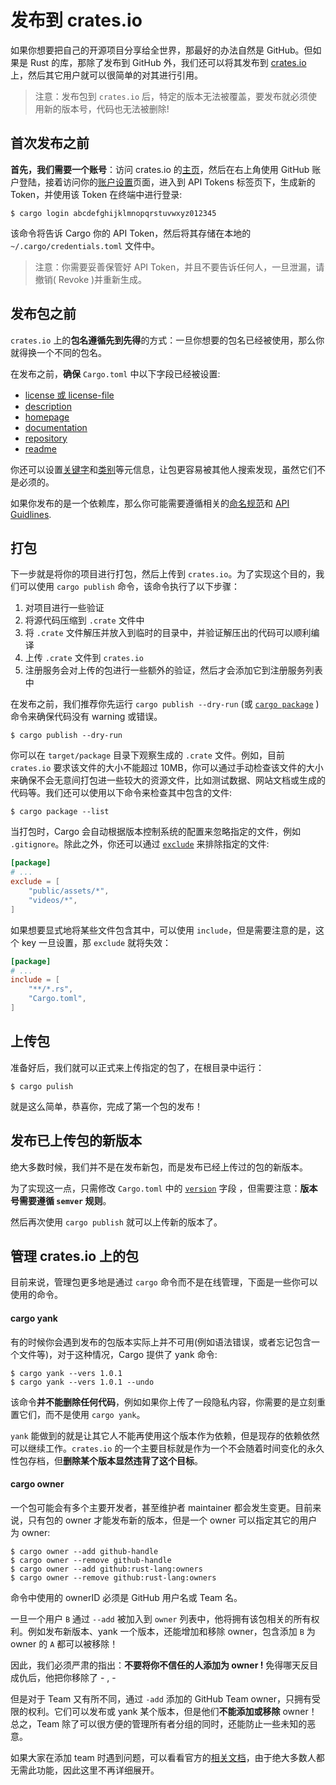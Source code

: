 # 发布到 crates.io

如果你想要把自己的开源项目分享给全世界，那最好的办法自然是 GitHub。但如果是 Rust 的库，那除了发布到 GitHub 外，我们还可以将其发布到 [crates.io](https://crates.io) 上，然后其它用户就可以很简单的对其进行引用。

> 注意：发布包到 `crates.io` 后，特定的版本无法被覆盖，要发布就必须使用新的版本号，代码也无法被删除!

## 首次发布之前

**首先，我们需要一个账号**：访问 crates.io 的[主页](https://crates.io)，然后在右上角使用 GitHub 账户登陆，接着访问你的[账户设置](https://crates.io/settings/profile)页面，进入到 API Tokens 标签页下，生成新的 Token，并使用该 Token 在终端中进行登录:

```shell
$ cargo login abcdefghijklmnopqrstuvwxyz012345
```

该命令将告诉 Cargo 你的 API Token，然后将其存储在本地的 `~/.cargo/credentials.toml` 文件中。

> 注意：你需要妥善保管好 API Token，并且不要告诉任何人，一旦泄漏，请撤销( Revoke )并重新生成。

## 发布包之前

`crates.io` 上的**包名遵循先到先得**的方式：一旦你想要的包名已经被使用，那么你就得换一个不同的包名。

在发布之前，**确保** `Cargo.toml` 中以下字段已经被设置:

- [license 或 license-file](https://course.rs/cargo/reference/manifest.html#license和license-file)
- [description](https://course.rs/cargo/reference/manifest.html#description)
- [homepage](https://course.rs/cargo/reference/manifest.html#homepage)
- [documentation](https://course.rs/cargo/reference/manifest.html#documentation)
- [repository](https://course.rs/cargo/reference/manifest.html#repository)
- [readme](https://course.rs/cargo/reference/manifest.html#readme)

你还可以设置[关键字](https://course.rs/cargo/reference/manifest.html#keywords)和[类别](https://course.rs/cargo/reference/manifest.html#categories)等元信息，让包更容易被其他人搜索发现，虽然它们不是必须的。

如果你发布的是一个依赖库，那么你可能需要遵循相关的[命名规范](https://course.rs/practice/naming.html)和 [API Guidlines](https://rust-lang.github.io/api-guidelines/).

## 打包

下一步就是将你的项目进行打包，然后上传到 `crates.io`。为了实现这个目的，我们可以使用 `cargo publish` 命令，该命令执行了以下步骤：

1. 对项目进行一些验证
2. 将源代码压缩到 `.crate` 文件中
3. 将 `.crate` 文件解压并放入到临时的目录中，并验证解压出的代码可以顺利编译
4. 上传 `.crate` 文件到 `crates.io`
5. 注册服务会对上传的包进行一些额外的验证，然后才会添加它到注册服务列表中

在发布之前，我们推荐你先运行 `cargo publish --dry-run` (或 [`cargo package`](https://doc.rust-lang.org/stable/cargo/commands/cargo-package.html) ) 命令来确保代码没有 warning 或错误。

```shell
$ cargo publish --dry-run
```

你可以在 `target/package` 目录下观察生成的 `.crate` 文件。例如，目前 `crates.io` 要求该文件的大小不能超过 10MB，你可以通过手动检查该文件的大小来确保不会无意间打包进一些较大的资源文件，比如测试数据、网站文档或生成的代码等。我们还可以使用以下命令来检查其中包含的文件:

```shell
$ cargo package --list
```

当打包时，Cargo 会自动根据版本控制系统的配置来忽略指定的文件，例如 `.gitignore`。除此之外，你还可以通过 [`exclude`](https://course.rs/cargo/reference/manifest.html#exclude和include) 来排除指定的文件:

```toml
[package]
# ...
exclude = [
    "public/assets/*",
    "videos/*",
]
```

如果想要显式地将某些文件包含其中，可以使用 `include`，但是需要注意的是，这个 key 一旦设置，那 `exclude` 就将失效：

```toml
[package]
# ...
include = [
    "**/*.rs",
    "Cargo.toml",
]
```

## 上传包

准备好后，我们就可以正式来上传指定的包了，在根目录中运行：

```shell
$ cargo pulish
```

就是这么简单，恭喜你，完成了第一个包的发布！

## 发布已上传包的新版本

绝大多数时候，我们并不是在发布新包，而是发布已经上传过的包的新版本。

为了实现这一点，只需修改 `Cargo.toml` 中的 [`version`](https://course.rs/cargo/reference/manifest.html#version) 字段 ，但需要注意：**版本号需要遵循 `semver` 规则**。

然后再次使用 `cargo publish` 就可以上传新的版本了。

## 管理 crates.io 上的包

目前来说，管理包更多地是通过 `cargo` 命令而不是在线管理，下面是一些你可以使用的命令。

#### cargo yank

有的时候你会遇到发布的包版本实际上并不可用(例如语法错误，或者忘记包含一个文件等)，对于这种情况，Cargo 提供了 yank 命令:

```shell
$ cargo yank --vers 1.0.1
$ cargo yank --vers 1.0.1 --undo
```

该命令**并不能删除任何代码**，例如如果你上传了一段隐私内容，你需要的是立刻重置它们，而不是使用 `cargo yank`。

`yank` 能做到的就是让其它人不能再使用这个版本作为依赖，但是现存的依赖依然可以继续工作。`crates.io` 的一个主要目标就是作为一个不会随着时间变化的永久性包存档，但**删除某个版本显然违背了这个目标**。

#### cargo owner

一个包可能会有多个主要开发者，甚至维护者 maintainer 都会发生变更。目前来说，只有包的 owner 才能发布新的版本，但是一个 owner 可以指定其它的用户为 owner:

```shell
$ cargo owner --add github-handle
$ cargo owner --remove github-handle
$ cargo owner --add github:rust-lang:owners
$ cargo owner --remove github:rust-lang:owners
```

命令中使用的 ownerID 必须是 GitHub 用户名或 Team 名。

一旦一个用户 `B` 通过 `--add` 被加入到 `owner` 列表中，他将拥有该包相关的所有权利。例如发布新版本、yank 一个版本，还能增加和移除 owner，包含添加 `B` 为 owner 的 `A` 都可以被移除！

因此，我们必须严肃的指出：**不要将你不信任的人添加为 owner !** 免得哪天反目成仇后，他把你移除了 - , -

但是对于 Team 又有所不同，通过 `-add` 添加的 GitHub Team owner，只拥有受限的权利。它们可以发布或 yank 某个版本，但是他们**不能添加或移除** owner！总之，Team 除了可以很方便的管理所有者分组的同时，还能防止一些未知的恶意。

如果大家在添加 team 时遇到问题，可以看看官方的[相关文档](https://doc.rust-lang.org/stable/cargo/reference/publishing.html#github-permissions)，由于绝大多数人都无需此功能，因此这里不再详细展开。
